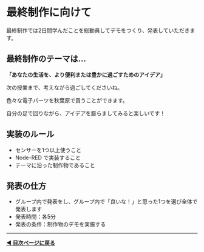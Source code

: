 # 最終制作に向けて

最終制作では2日間学んだことを総動員してデモをつくり、発表していただきます。

## 最終制作のテーマは...


**「あなたの生活を、より便利または豊かに過ごすためのアイデア」**


次の授業まで、考えながら過ごしてくださいね。


色々な電子パーツを秋葉原で買うことができます。

自分の足で回りながら、アイデアを膨らましてみると楽しいです！

## 実装のルール  
  
- センサーを1つ以上使うこと
- Node-RED で実装すること
- テーマに沿った制作物であること

## 発表の仕方
  
- グループ内で発表をし、グループ内で「良いな！」と思った1つを選び全体で発表します  
- 発表時間：各5分
- 発表の条件：制作物のデモを実施する



---

**[◀ 目次ページに戻る](./readme.md)**
